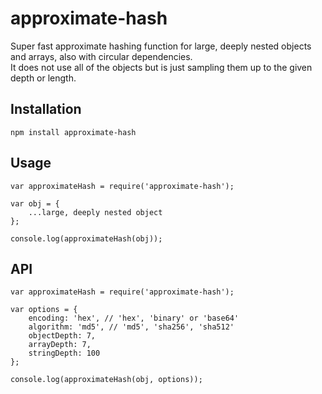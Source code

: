 # approximate-hash

Super fast approximate hashing function for large, deeply nested objects and arrays, also with circular dependencies.  
It does not use all of the objects but is just sampling them up to the given depth or length.


Installation
------------
```
npm install approximate-hash

```

Usage
------------
```
var approximateHash = require('approximate-hash');

var obj = {
    ...large, deeply nested object
};

console.log(approximateHash(obj));
```

API
------------
```
var approximateHash = require('approximate-hash');

var options = {
    encoding: 'hex', // 'hex', 'binary' or 'base64'
    algorithm: 'md5', // 'md5', 'sha256', 'sha512'
    objectDepth: 7,
    arrayDepth: 7,
    stringDepth: 100
};

console.log(approximateHash(obj, options));
```